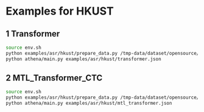 
# Examples for HKUST

## 1 Transformer

```bash
source env.sh
python examples/asr/hkust/prepare_data.py /tmp-data/dataset/opensource/hkust
python athena/main.py examples/asr/hkust/transformer.json
```

## 2 MTL_Transformer_CTC

```bash
source env.sh
python examples/asr/hkust/prepare_data.py /tmp-data/dataset/opensource/hkust
python athena/main.py examples/asr/hkust/mtl_transformer.json
```
